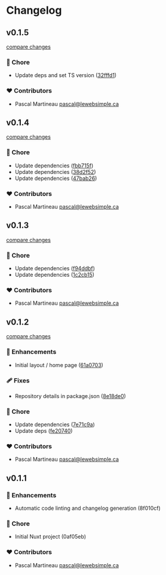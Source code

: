 # Changelog

## v0.1.5

[compare changes](https://github.com/lewebsimple/nuxt-minimal/compare/v0.1.4...v0.1.5)

### 🏡 Chore

- Update deps and set TS version ([32fffd1](https://github.com/lewebsimple/nuxt-minimal/commit/32fffd1))

### ❤️ Contributors

- Pascal Martineau <pascal@lewebsimple.ca>

## v0.1.4

[compare changes](https://github.com/lewebsimple/nuxt-minimal/compare/v0.1.3...v0.1.4)

### 🏡 Chore

- Update dependencies ([fbb715f](https://github.com/lewebsimple/nuxt-minimal/commit/fbb715f))
- Update dependencies ([38d2f52](https://github.com/lewebsimple/nuxt-minimal/commit/38d2f52))
- Update dependencies ([47bab26](https://github.com/lewebsimple/nuxt-minimal/commit/47bab26))

### ❤️ Contributors

- Pascal Martineau <pascal@lewebsimple.ca>

## v0.1.3

[compare changes](https://github.com/lewebsimple/nuxt-minimal/compare/v0.1.2...v0.1.3)

### 🏡 Chore

- Update dependencies ([f94ddbf](https://github.com/lewebsimple/nuxt-minimal/commit/f94ddbf))
- Update dependencies ([1c2cb15](https://github.com/lewebsimple/nuxt-minimal/commit/1c2cb15))

### ❤️ Contributors

- Pascal Martineau <pascal@lewebsimple.ca>

## v0.1.2

[compare changes](https://github.com/lewebsimple/nuxt-minimal/compare/v0.1.1...v0.1.2)

### 🚀 Enhancements

- Initial layout / home page ([61a0703](https://github.com/lewebsimple/nuxt-minimal/commit/61a0703))

### 🩹 Fixes

- Repository details in package.json ([8e18de0](https://github.com/lewebsimple/nuxt-minimal/commit/8e18de0))

### 🏡 Chore

- Update dependencies ([7e71c9a](https://github.com/lewebsimple/nuxt-minimal/commit/7e71c9a))
- Update deps ([fe20740](https://github.com/lewebsimple/nuxt-minimal/commit/fe20740))

### ❤️  Contributors

- Pascal Martineau <pascal@lewebsimple.ca>

## v0.1.1


### 🚀 Enhancements

- Automatic code linting and changelog generation (8f010cf)

### 🏡 Chore

- Initial Nuxt project (0af05eb)

### ❤️  Contributors

- Pascal Martineau <pascal@lewebsimple.ca>


